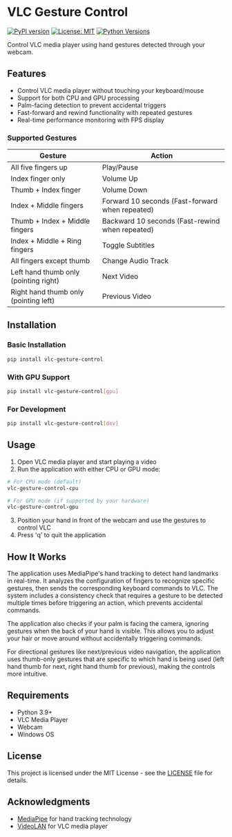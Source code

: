 # VLC Gesture Control

[![PyPI version](https://badge.fury.io/py/vlc-gesture-control.svg)](https://badge.fury.io/py/vlc-gesture-control)
[![License: MIT](https://img.shields.io/badge/License-MIT-yellow.svg)](https://opensource.org/licenses/MIT)
[![Python Versions](https://img.shields.io/pypi/pyversions/vlc-gesture-control.svg)](https://pypi.org/project/vlc-gesture-control/)

Control VLC media player using hand gestures detected through your webcam.

## Features

- Control VLC media player without touching your keyboard/mouse
- Support for both CPU and GPU processing
- Palm-facing detection to prevent accidental triggers
- Fast-forward and rewind functionality with repeated gestures
- Real-time performance monitoring with FPS display

### Supported Gestures

| Gesture | Action |
|---------|--------|
| All five fingers up | Play/Pause |
| Index finger only | Volume Up |
| Thumb + Index finger | Volume Down |
| Index + Middle fingers | Forward 10 seconds (Fast-forward when repeated) |
| Thumb + Index + Middle fingers | Backward 10 seconds (Fast-rewind when repeated) |
| Index + Middle + Ring fingers | Toggle Subtitles |
| All fingers except thumb | Change Audio Track |
| Left hand thumb only (pointing right) | Next Video |
| Right hand thumb only (pointing left) | Previous Video |

## Installation

### Basic Installation

```bash
pip install vlc-gesture-control
```

### With GPU Support

```bash
pip install vlc-gesture-control[gpu]
```

### For Development

```bash
pip install vlc-gesture-control[dev]
```

## Usage

1. Open VLC media player and start playing a video
2. Run the application with either CPU or GPU mode:

```bash
# For CPU mode (default)
vlc-gesture-control-cpu

# For GPU mode (if supported by your hardware)
vlc-gesture-control-gpu
```

3. Position your hand in front of the webcam and use the gestures to control VLC
4. Press 'q' to quit the application

## How It Works

The application uses MediaPipe's hand tracking to detect hand landmarks in real-time. It analyzes the configuration of fingers to recognize specific gestures, then sends the corresponding keyboard commands to VLC. The system includes a consistency check that requires a gesture to be detected multiple times before triggering an action, which prevents accidental commands.

The application also checks if your palm is facing the camera, ignoring gestures when the back of your hand is visible. This allows you to adjust your hair or move around without accidentally triggering commands.

For directional gestures like next/previous video navigation, the application uses thumb-only gestures that are specific to which hand is being used (left hand thumb for next, right hand thumb for previous), making the controls more intuitive.

## Requirements

- Python 3.9+
- VLC Media Player
- Webcam
- Windows OS

## License

This project is licensed under the MIT License - see the [LICENSE](LICENSE) file for details.

## Acknowledgments

- [MediaPipe](https://developers.google.com/mediapipe) for hand tracking technology
- [VideoLAN](https://www.videolan.org) for VLC media player 